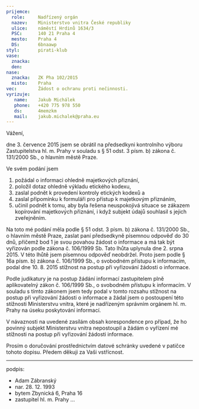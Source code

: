 ```yaml
---
prijemce: 
  role:     Nadřízený orgán
  nazev:    Ministerstvo vnitra České republiky
  ulice:    náměstí Hrdinů 1634/3
  PSC:      140 21 Praha 4
  mesto:    Praha 4
  DS:       6bnaawp
styl:       pirati-klub
vase:
  znacka:   
  den:
nase:
  znacka:   ZK Pha 102/2015
  misto:    Praha
vec:        Žádost o ochranu proti nečinnosti.
vyrizuje:   
   name:    Jakub Michálek
   phone:   +420 775 978 550
   ds:      4memzkm
   mail:    jakub.michalek@praha.eu
---
```


Vážení,

dne 3. července 2015 jsem se obrátil na předsedkyni kontrolního výboru Zastupitelstva hl. m. Prahy v souladu s § 51 odst. 3 písm. b) zákona č. 131/2000 Sb., o hlavním městě Praze.

Ve svém podání jsem 

1. požádal o informaci ohledně majetkových přiznání, 
2. položil dotaz ohledně výkladu etického kodexu, 
3. zaslal podnět k provedení kontroly etických kodexů a 
4. zaslal připomínku k formuláři pro přístup k majetkovým přiznáním, 
5. učinil podnět k tomu, aby byla řešena neuspokojivá situace se zákazem kopírování majetkových přiznání, i když subjekt údajů souhlasil s jejich zveřejněním. 

Na toto mé podání měla podle § 51 odst. 3 písm. b) zákona č. 131/2000 Sb., o hlavním městě Praze, zaslat paní předsedkyně písemnou odpověď do 30 dnů, přičemž bod 1 je svou povahou žádost o informace a má tak být vyřizován podle zákona č. 106/1999 Sb. Tato lhůta uplynula dne 2. srpna 2015. V této lhůtě jsem písemnou odpověď neobdržel. Proto jsem podle § 16a písm. b) zákona č. 106/1999 Sb., o svobodném přístupu k informacím, podal dne 10. 8. 2015 stížnost na postup při vyřizování žádosti o informace.

Podle judikatury je na postup žádání informací zastupitelem plně aplikovatelný zákon č.
106/1999 Sb., o svobodném přístupu k informacím. V souladu s tímto zákonem jsem tedy podal
v tomto rozsahu stížnost na postup při vyřizování žádosti o informace a žádal jsem o postoupení 
této stížnosti Ministerstvu vnitra, které je nadřízeným správním orgánem hl. m. Prahy
na úseku poskytování informací.

V návaznosti na uvedené zasílám obsah korespondence pro případ, že ho povinný subjekt 
Ministerstvu vnitra nepostoupil a žádám o vyřízení mé stížnosti na postup při vyřizování
žádosti informace.

Prosím o doručování prostřednictvím datové schránky uvedené v patičce tohoto dopisu. Předem děkuji za Vaši vstřícnost.

---
podpis: 
  - Adam Zábranský
  - nar. 28. 12. 1993
  - bytem Zbynická 6, Praha 16
  - zastupitel hl. m. Prahy
...
